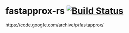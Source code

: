 # fastapprox-rs [![Build Status](https://travis-ci.org/loony-bean/fastapprox-rs.svg?branch=master)](https://travis-ci.org/loony-bean/fastapprox-rs)
https://code.google.com/archive/p/fastapprox/
